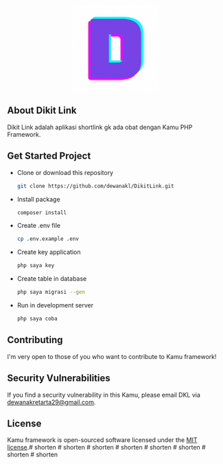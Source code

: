 <p align="center">
<img src="public/icon-384x384.png" width="200" alt="dikit">
</p>

## About Dikit Link

Dikit Link adalah aplikasi shortlink gk ada obat dengan Kamu PHP Framework.

## Get Started Project
- Clone or download this repository
    ```bash
    git clone https://github.com/dewanakl/DikitLink.git
    ```
- Install package
    ```bash
    composer install
    ```
- Create .env file
    ```bash
    cp .env.example .env
    ```
- Create key application
    ```bash
    php saya key
    ```
- Create table in database
    ```bash
    php saya migrasi --gen
    ```
- Run in development server
    ```bash
    php saya coba
    ```


## Contributing

I'm very open to those of you who want to contribute to Kamu framework!

## Security Vulnerabilities

If you find a security vulnerability in this Kamu, please email DKL via [dewanakretarta29@gmail.com](mailto:dewanakretarta29@gmail.com).

## License

Kamu framework is open-sourced software licensed under the [MIT license](https://opensource.org/licenses/MIT).#   s h o r t e n 
 
 #   s h o r t e n 
 
 #   s h o r t e n 
 
 #   s h o r t e n 
 
 #   s h o r t e n 
 
 #   s h o r t e n 
 
 #   s h o r t e n 
 
 # shorten
